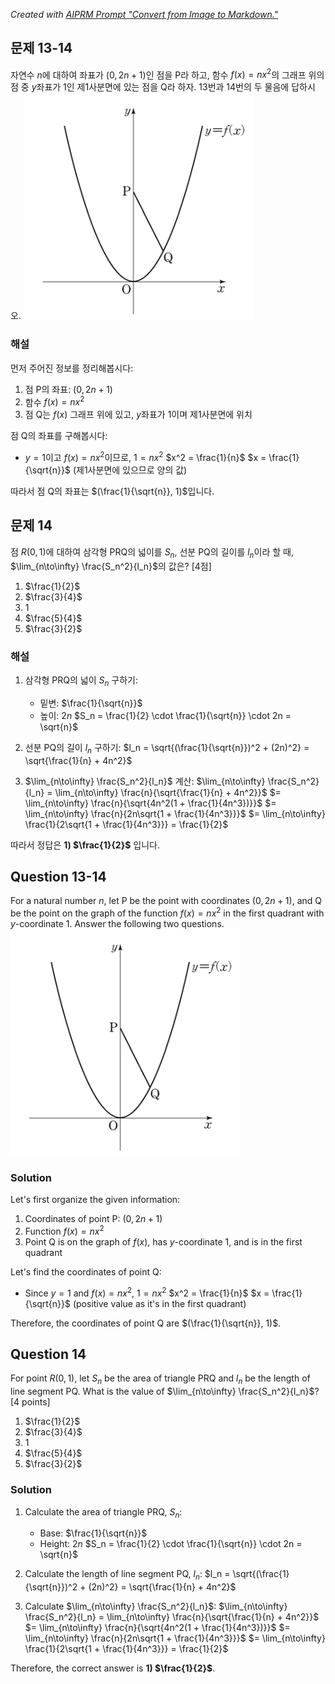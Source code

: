 _Created with [AIPRM Prompt "Convert from Image to Markdown."](https://www.aiprm.com/prompts/seo/products/1988709677559205888/)_

## 문제 13-14
자연수 $n$에 대하여 좌표가 $(0, 2n+1)$인 점을 P라 하고, 함수 $f(x)=nx^2$의 그래프 위의 점 중 $y$좌표가 1인 제1사분면에 있는 점을 Q라 하자. 13번과 14번의 두 물음에 답하시오.
![A_13_14](../Images/A_13_14.png)

### 해설
먼저 주어진 정보를 정리해봅시다:
1. 점 P의 좌표: $(0, 2n+1)$
2. 함수 $f(x) = nx^2$
3. 점 Q는 $f(x)$ 그래프 위에 있고, $y$좌표가 1이며 제1사분면에 위치

점 Q의 좌표를 구해봅시다:
- $y = 1$이고 $f(x) = nx^2$이므로,
   $1 = nx^2$
   $x^2 = \frac{1}{n}$
   $x = \frac{1}{\sqrt{n}}$ (제1사분면에 있으므로 양의 값)

따라서 점 Q의 좌표는 $(\frac{1}{\sqrt{n}}, 1)$입니다.

## 문제 14
점 $R(0,1)$에 대하여 삼각형 PRQ의 넓이를 $S_n$, 선분 PQ의 길이를 $l_n$이라 할 때, $\lim_{n\to\infty} \frac{S_n^2}{l_n}$의 값은? [4점]

1) $\frac{1}{2}$
2) $\frac{3}{4}$
3) 1
4) $\frac{5}{4}$
5) $\frac{3}{2}$

### 해설
1. 삼각형 PRQ의 넓이 $S_n$ 구하기:
   - 밑변: $\frac{1}{\sqrt{n}}$
   - 높이: $2n$
   $S_n = \frac{1}{2} \cdot \frac{1}{\sqrt{n}} \cdot 2n = \sqrt{n}$

2. 선분 PQ의 길이 $l_n$ 구하기:
   $l_n = \sqrt{(\frac{1}{\sqrt{n}})^2 + (2n)^2} = \sqrt{\frac{1}{n} + 4n^2}$

3. $\lim_{n\to\infty} \frac{S_n^2}{l_n}$ 계산:
   $\lim_{n\to\infty} \frac{S_n^2}{l_n} = \lim_{n\to\infty} \frac{n}{\sqrt{\frac{1}{n} + 4n^2}}$
   $= \lim_{n\to\infty} \frac{n}{\sqrt{4n^2(1 + \frac{1}{4n^3})}}$
   $= \lim_{n\to\infty} \frac{n}{2n\sqrt{1 + \frac{1}{4n^3}}}$
   $= \lim_{n\to\infty} \frac{1}{2\sqrt{1 + \frac{1}{4n^3}}} = \frac{1}{2}$

따라서 정답은 **1) $\frac{1}{2}$** 입니다.

## Question 13-14
For a natural number $n$, let P be the point with coordinates $(0, 2n+1)$, and Q be the point on the graph of the function $f(x)=nx^2$ in the first quadrant with $y$-coordinate 1. Answer the following two questions.
![A_13_14](../Images/A_13_14.png)
### Solution
Let's first organize the given information:
1. Coordinates of point P: $(0, 2n+1)$
2. Function $f(x) = nx^2$
3. Point Q is on the graph of $f(x)$, has $y$-coordinate 1, and is in the first quadrant

Let's find the coordinates of point Q:
- Since $y = 1$ and $f(x) = nx^2$,
   $1 = nx^2$
   $x^2 = \frac{1}{n}$
   $x = \frac{1}{\sqrt{n}}$ (positive value as it's in the first quadrant)

Therefore, the coordinates of point Q are $(\frac{1}{\sqrt{n}}, 1)$.

## Question 14
For point $R(0,1)$, let $S_n$ be the area of triangle PRQ and $l_n$ be the length of line segment PQ. What is the value of $\lim_{n\to\infty} \frac{S_n^2}{l_n}$? [4 points]

1) $\frac{1}{2}$
2) $\frac{3}{4}$
3) 1
4) $\frac{5}{4}$
5) $\frac{3}{2}$

### Solution
1. Calculate the area of triangle PRQ, $S_n$:
   - Base: $\frac{1}{\sqrt{n}}$
   - Height: $2n$
   $S_n = \frac{1}{2} \cdot \frac{1}{\sqrt{n}} \cdot 2n = \sqrt{n}$

2. Calculate the length of line segment PQ, $l_n$:
   $l_n = \sqrt{(\frac{1}{\sqrt{n}})^2 + (2n)^2} = \sqrt{\frac{1}{n} + 4n^2}$

3. Calculate $\lim_{n\to\infty} \frac{S_n^2}{l_n}$:
   $\lim_{n\to\infty} \frac{S_n^2}{l_n} = \lim_{n\to\infty} \frac{n}{\sqrt{\frac{1}{n} + 4n^2}}$
   $= \lim_{n\to\infty} \frac{n}{\sqrt{4n^2(1 + \frac{1}{4n^3})}}$
   $= \lim_{n\to\infty} \frac{n}{2n\sqrt{1 + \frac{1}{4n^3}}}$
   $= \lim_{n\to\infty} \frac{1}{2\sqrt{1 + \frac{1}{4n^3}}} = \frac{1}{2}$

Therefore, the correct answer is **1) $\frac{1}{2}$**.